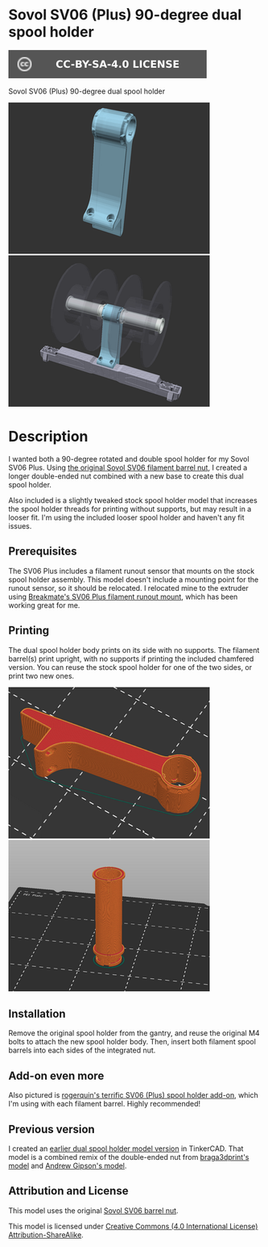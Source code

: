 # Sovol SV06 (Plus) 90-degree dual spool holder

[![CC-BY-SA-4.0 license][license-badge]][license]

Sovol SV06 (Plus) 90-degree dual spool holder

![Model render](images/readme/render-part.png)
![Installed model preview render](images/readme/render-model-preview.png)

# Description

I wanted both a 90-degree rotated and double spool holder for my Sovol SV06
Plus. Using
[the original Sovol SV06 filament barrel nut][original-part-link-sv06],
I created a longer double-ended nut combined with a new base to create this dual
spool holder.

Also included is a slightly tweaked stock spool holder model that increases the
spool holder threads for printing without supports, but may result in a looser
fit. I'm using the included looser spool holder and haven't any fit issues.

## Prerequisites

The SV06 Plus includes a filament runout sensor that mounts on the stock spool
holder assembly. This model doesn't include a mounting point for the runout
sensor, so it should be relocated. I relocated mine to the extruder using
[Breakmate's SV06 Plus filament runout mount][breakmate-sv06-plus-runout-mount],
which has been working great for me.

## Printing

The dual spool holder body prints on its side with no supports. The filament
barrel(s) print upright, with no supports if printing the included chamfered
version. You can reuse the stock spool holder for one of the two sides, or print
two new ones.

![Slicer screenshot of dual spool holder](images/readme/slicer-screenshot-dual-spool-holder.png)
![Slicer screenshot of filament barrel with chamfer](images/readme/slicer-screenshot-filament-barrel-chamfered.png)

## Installation

Remove the original spool holder from the gantry, and reuse the original M4
bolts to attach the new spool holder body. Then, insert both filament spool
barrels into each sides of the integrated nut.

## Add-on even more

Also pictured is
[rogerquin's terrific SV06 (Plus) spool holder add-on][rogerquin-spool-holder-for-sovol-sv06],
which I'm using with each filament barrel. Highly recommended!

## Previous version

I created an [earlier dual spool holder model version][v1-model]
in TinkerCAD. That model is a combined remix of the double-ended nut from
[braga3dprint's model][braga3dprint-double-spool-holder] and
[Andrew Gipson's model][andrew-gipson-sv06-spool-holder].

## Attribution and License

This model uses the original [Sovol SV06 barrel nut][original-part-link-sv06].

This model is licensed under
[Creative Commons (4.0 International License) Attribution-ShareAlike][license].

[breakmate-sv06-plus-runout-mount]: https://www.printables.com/model/493623-sv06-plus-filament-runout-mount
[license-badge]: /_static/license-badge-cc-by-sa-4.0.svg
[license]: http://creativecommons.org/licenses/by-sa/4.0/
[original-part-link-sv06]: https://github.com/Sovol3d/SV06-Fully-Open-Source/blob/main/Molded%20Parts%20STL/JXHSV06-07003-d%20Barrel%20nut.STL
[sovol-sv06]: https://github.com/Sovol3d/SV06-Fully-Open-Source
[rogerquin-spool-holder-for-sovol-sv06]: https://www.printables.com/model/409684-spool-holder-for-sovol-sv06-3d-printer
[v1-model]: https://www.printables.com/model/584632-sovol-sv06-plus-90-degree-dual-spool-holder
[braga3dprint-double-spool-holder]: https://www.printables.com/model/458130-sovol-sv06sv06-plus-double-filamentspool-holder
[andrew-gipson-sv06-spool-holder]: https://www.printables.com/model/501529-sv06-spool-holder-with-filament-guide-v1
